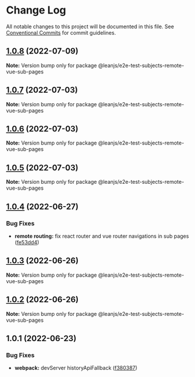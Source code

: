 # Change Log

All notable changes to this project will be documented in this file.
See [Conventional Commits](https://conventionalcommits.org) for commit guidelines.

## [1.0.8](https://github.com/leanjs/leanjs/compare/@leanjs/e2e-test-subjects-remote-vue-sub-pages@1.0.7...@leanjs/e2e-test-subjects-remote-vue-sub-pages@1.0.8) (2022-07-09)

**Note:** Version bump only for package @leanjs/e2e-test-subjects-remote-vue-sub-pages





## [1.0.7](https://github.com/leanjs/leanjs/compare/@leanjs/e2e-test-subjects-remote-vue-sub-pages@1.0.6...@leanjs/e2e-test-subjects-remote-vue-sub-pages@1.0.7) (2022-07-03)

**Note:** Version bump only for package @leanjs/e2e-test-subjects-remote-vue-sub-pages





## [1.0.6](https://github.com/leanjs/leanjs/compare/@leanjs/e2e-test-subjects-remote-vue-sub-pages@1.0.5...@leanjs/e2e-test-subjects-remote-vue-sub-pages@1.0.6) (2022-07-03)

**Note:** Version bump only for package @leanjs/e2e-test-subjects-remote-vue-sub-pages





## [1.0.5](https://github.com/leanjs/leanjs/compare/@leanjs/e2e-test-subjects-remote-vue-sub-pages@1.0.4...@leanjs/e2e-test-subjects-remote-vue-sub-pages@1.0.5) (2022-07-03)

**Note:** Version bump only for package @leanjs/e2e-test-subjects-remote-vue-sub-pages





## [1.0.4](https://github.com/leanjs/leanjs/compare/@leanjs/e2e-test-subjects-remote-vue-sub-pages@1.0.3...@leanjs/e2e-test-subjects-remote-vue-sub-pages@1.0.4) (2022-06-27)


### Bug Fixes

* **remote routing:** fix react router and vue router navigations in sub pages ([fe53dd4](https://github.com/leanjs/leanjs/commit/fe53dd4116ef355da638105ebe6a424073666fdb))





## [1.0.3](https://github.com/leanjs/leanjs/compare/@leanjs/e2e-test-subjects-remote-vue-sub-pages@1.0.2...@leanjs/e2e-test-subjects-remote-vue-sub-pages@1.0.3) (2022-06-26)

**Note:** Version bump only for package @leanjs/e2e-test-subjects-remote-vue-sub-pages





## [1.0.2](https://github.com/leanjs/leanjs/compare/@leanjs/e2e-test-subjects-remote-vue-sub-pages@1.0.1...@leanjs/e2e-test-subjects-remote-vue-sub-pages@1.0.2) (2022-06-26)

**Note:** Version bump only for package @leanjs/e2e-test-subjects-remote-vue-sub-pages





## 1.0.1 (2022-06-23)


### Bug Fixes

* **webpack:** devServer historyApiFallback ([f380387](https://github.com/leanjs/leanjs/commit/f3803871d48bf45e30ef597871a495cdf660478c))
